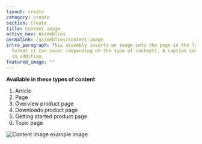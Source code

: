 ```yaml
---
layout: create
category: create
section: Create
title: Content image
active_nav: Assemblies
permalink: /assemblies/content-image
intro_paragraph: This assembly inserts an image into the page in the largest
  format it can cover (depending on the type of content). A caption can be added
  in addition.
featured_image: ""
---
```

**Available in these types of content**

1. Article
2. Page
3. Overview product page
4. Downloads product page
5. Getting started product page
6. Topic page

![Content image example image](/design-manual/assets/uploads/content-image-example.png)